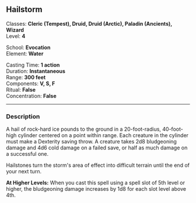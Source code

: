 ## Hailstorm

Classes: **Cleric (Tempest), Druid, Druid (Arctic), Paladin (Ancients), Wizard**  
Level: **4**  

School: **Evocation**  
Element: **Water**  

Casting Time: **1 action**  
Duration: **Instantaneous**  
Range: **300 feet**  
Components: **V, S, F**  
Ritual: **False**  
Concentration: **False**  

------

### Description

A hail of rock-hard ice pounds to the ground in a 20-foot-radius, 40-foot-high cylinder centered on a point within range. Each creature in the cylinder must make a Dexterity saving throw. A creature takes 2d8 bludgeoning damage and 4d6 cold damage on a failed save, or half as much damage on a successful one.

Hailstones turn the storm's area of effect into difficult terrain until the end of your next turn.

**At Higher Levels:** When you cast this spell using a spell slot of 5th level or higher, the bludgeoning damage increases by 1d8 for each slot level above 4th.